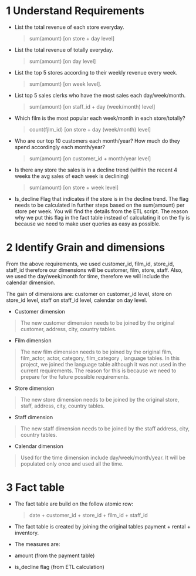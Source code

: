 
# 1 Understand Requirements 
  - List the total revenue of each store everyday.
    > sum(amount) [on store + day level]
  - List the total revenue of totally everyday.
    > sum(amount) [on day level]
  - List the top 5 stores according to their weekly revenue every week. 
    > sum(amount) [on week level].
  - List top 5 sales clerks who have the most sales each day/week/month. 
    > sum(amount) [on staff_id + day (week/month) level]
  - Which film is the most popular each week/month in each store/totally?
    > count(fjlm_id) [on store + day (week/month) level]
  - Who are our top 10 customers each month/year? How much do they spend accordingly each month/year?
    > sum(amount) [on customer_id + month/year level]
  - Is there any store the sales is in a decline trend (within the recent 4 weeks the avg sales of each week is declining)
    > sum(amount) [on store + week level]
  - Is_decline Flag that indicates if the store is in the  decline trend. The flag needs to be calculated in further steps based on the sum(amount) per store per week. You will find the details from the ETL script. The reason why we put this flag in the fact table instead of calculating it on the fly is because we need to make user queries as easy as possible. 

# 2 Identify Grain and dimensions
From the above requirements, we used customer_id, film_id, store_id, staff_id therefore our dimensions will be customer, film, store, staff. Also, we used the day/week/month for time, therefore we will include the calendar dimension. 

The gain of dimensions are: customer on customer_id level, store on store_id level, staff on staff_id level, calendar on day level. 

- Customer dimension
 > The new customer dimension needs to be joined by the original customer, address, city, country tables.

- Film dimension
 > The new film dimension needs to be joined by the original film, film_actor, actor, category, film_category , language tables. In this project, we joined the language table although it was not used in the current requirements. The reason for this is because we need to prepare for the future possible requirements. 

- Store dimension
 > The new store dimension needs to be joined by the original store, staff, address, city, country tables.

- Staff dimension
 > The new staff dimension needs to be joined by the staff address, city, country tables.

- Calendar dimension
 > Used for the time dimension include day/week/month/year. It will be populated only once and used all the time. 


# 3 Fact table
- The fact table are build on the follow atomic row:
  > date + customer_id + store_id + film_id + staff_id

- The fact table is created by joining the original tables payment + rental + inventory. 

- The measures are:
 - amount (from the payment table)
 - is_decline flag (from ETL calculation)



